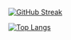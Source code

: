 [![GitHub Streak](http://github-readme-streak-stats.herokuapp.com?user=sulemvn&theme=dark&background=000000)](https://git.io/streak-stats)

[![Top Langs](https://github-readme-stats.vercel.app/api/top-langs/?username=sulemvn&layout=compact&theme=vision-friendly-dark)](https://github.com/anuraghazra/github-readme-stats)

